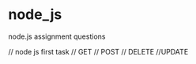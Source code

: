 # node_js
node.js assignment  questions   

// node js first  task
// GET
// POST
// DELETE
//UPDATE